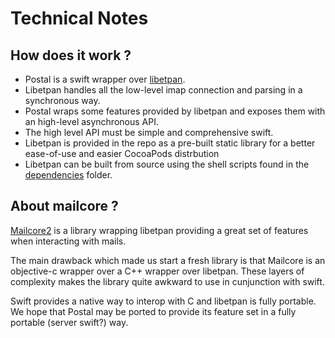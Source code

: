 # Technical Notes

## How does it work ?

- Postal is a swift wrapper over [libetpan](https://github.com/dinhviethoa/libetpan).
- Libetpan handles all the low-level imap connection and parsing in a synchronous way. 
- Postal wraps some features provided by libetpan and exposes them with an high-level asynchronous API.
- The high level API must be simple and comprehensive swift.
- Libetpan is provided in the repo as a pre-built static library for a better ease-of-use and easier CocoaPods distrbution
- Libetpan can be built from source using the shell scripts found in the [dependencies](https://github.com/snipsco/Postal/tree/master/dependencies) folder.

## About mailcore ?

[Mailcore2](https://github.com/MailCore/mailcore2) is a library wrapping libetpan providing a great set of features when interacting with mails.

The main drawback which made us start a fresh library is that Mailcore is an objective-c wrapper over a C++ wrapper over libetpan.
These layers of complexity makes the library quite awkward to use in cunjunction with swift.

Swift provides a native way to interop with C and libetpan is fully portable. We hope that Postal may be ported to provide its feature set in a fully portable (server swift?) way.

[dependencies]: dependencies/
